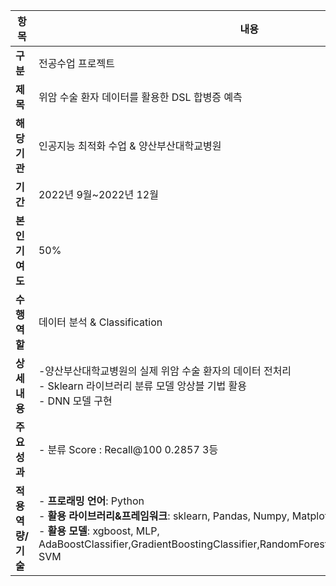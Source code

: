 
|항목|내용|
|------|---|
|**구분**|전공수업 프로젝트|
|**제목**|위암 수술 환자 데이터를 활용한 DSL 합병증 예측|
|**해당기관**|인공지능 최적화 수업 & 양산부산대학교병원|
|**기간**|2022년 9월~2022년 12월|
|**본인기여도**|50%|
|**수행역할**|데이터 분석 & Classification|
|**상세내용**|-양산부산대학교병원의 실제 위암 수술 환자의 데이터 전처리 <br> - Sklearn 라이브러리 분류 모델 앙상블 기법 활용 <br> - DNN 모델 구현|
|**주요성과**| - 분류 Score : Recall@100 0.2857 3등  
|**적용 역량/기술**|- **프로래밍 언어**: Python <br> - **활용 라이브러리&프레임워크**: sklearn, Pandas, Numpy, Matplotlib <br> - **활용 모델**: xgboost, MLP, AdaBoostClassifier,GradientBoostingClassifier,RandomForestClassifier,BaggingClassifier, SVM|
